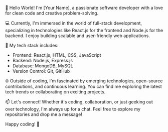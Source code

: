 👋 Hello World! I'm [Your Name], a passionate software developer with a love for clean code and creative problem-solving.

💻 Currently, I'm immersed in the world of full-stack development, specializing in technologies like React.js for the frontend and Node.js for the backend. I enjoy building scalable and user-friendly web applications.

🚀 My tech stack includes:
   - Frontend: React.js, HTML, CSS, JavaScript
   - Backend: Node.js, Express.js
   - Database: MongoDB, MySQL
   - Version Control: Git, GitHub

🌐 Outside of coding, I'm fascinated by emerging technologies, open-source contributions, and continuous learning. You can find me exploring the latest tech trends or collaborating on exciting projects.

📫 Let's connect! Whether it's coding, collaboration, or just geeking out over technology, I'm always up for a chat. Feel free to explore my repositories and drop me a message!

Happy coding! 🚀
